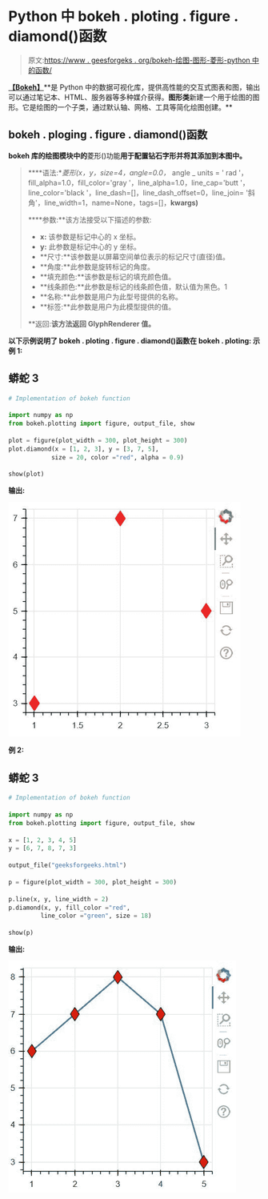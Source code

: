 # Python 中 bokeh . ploting . figure . diamond()函数

> 原文:[https://www . geesforgeks . org/bokeh-绘图-图形-菱形-python 中的函数/](https://www.geeksforgeeks.org/bokeh-plotting-figure-diamond-function-in-python/)

[**【Bokeh】**](https://www.geeksforgeeks.org/python-data-visualization-using-bokeh/#:~:text=Python%20%7C%20Data%20visualization%20using%20Bokeh,in%20Django%20and%20flask%20apps.)**是 Python 中的数据可视化库，提供高性能的交互式图表和图，输出可以通过笔记本、HTML、服务器等多种媒介获得。**图形类**新建一个用于绘图的图形。它是绘图的一个子类，通过默认轴、网格、工具等简化绘图创建。**

## **bokeh . ploging . figure . diamond()函数**

**bokeh 库的绘图模块中的**菱形()功能**用于配置钻石字形并将其添加到本图中。** 

> ****语法:**菱形(x，y，size=4，angle=0.0，* angle _ units = ' rad '，fill_alpha=1.0，fill_color='gray '，line_alpha=1.0，line_cap='butt '，line_color='black '，line_dash=[]，line_dash_offset=0，line_join= '斜角'，line_width=1，name=None，tags=[]，**kwargs)**
> 
>  ****参数:**该方法接受以下描述的参数:
> 
> *   **x:** 该参数是标记中心的 x 坐标。
> *   **y:** 此参数是标记中心的 y 坐标。
> *   **尺寸:**该参数是以屏幕空间单位表示的标记尺寸(直径)值。
> *   **角度:**此参数是旋转标记的角度。
> *   **填充颜色:**该参数是标记的填充颜色值。
> *   **线条颜色:**此参数是标记的线条颜色值，默认值为黑色。1
> *   **名称:**此参数是用户为此型号提供的名称。
> *   **标签:**此参数是用户为此模型提供的值。
> 
> **返回:**该方法返回 GlyphRenderer 值。**

**以下示例说明了 bokeh . ploting . figure . diamond()函数在 bokeh . ploting:
**示例 1:**** 

## **蟒蛇 3**

```py
# Implementation of bokeh function 

import numpy as np  
from bokeh.plotting import figure, output_file, show 

plot = figure(plot_width = 300, plot_height = 300) 
plot.diamond(x = [1, 2, 3], y = [3, 7, 5],  
            size = 20, color ="red", alpha = 0.9) 

show(plot) 
```

****输出:**** 

**![](img/d556f0cba86025203557dca9072e3615.png)**

****例 2:**** 

## **蟒蛇 3**

```py
# Implementation of bokeh function 

import numpy as np  
from bokeh.plotting import figure, output_file, show 

x = [1, 2, 3, 4, 5] 
y = [6, 7, 8, 7, 3] 

output_file("geeksforgeeks.html") 

p = figure(plot_width = 300, plot_height = 300) 

p.line(x, y, line_width = 2) 
p.diamond(x, y, fill_color ="red",  
         line_color ="green", size = 18) 

show(p) 
```

****输出:**** 

**![](img/62b7cd87d33641bafc5a515dad8135f6.png)**